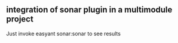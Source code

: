 ## integration of sonar plugin in a multimodule project

Just invoke easyant sonar:sonar to see results
